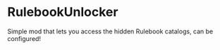 # RulebookUnlocker
 Simple mod that lets you access the hidden Rulebook catalogs, can be configured!
